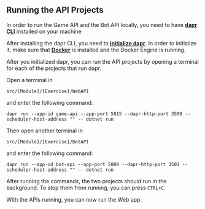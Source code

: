 ## Running the API Projects

In order to run the Game API and the Bot API locally, you need to have **[dapr CLI](https://docs.dapr.io/getting-started/install-dapr-cli/)** installed on your machine

After installing the dapr CLI, you need to **[initialize dapr](https://docs.dapr.io/getting-started/install-dapr-selfhost/)**. In order to initialize it, make sure that **[Docker](https://www.docker.com/products/docker-desktop/)** is installed and the Docker Engine is running.

After you initialized dapr, you can run the API projects by opening a terminal for each of the projects that run dapr.

Open a terminal in 

`src/[Module]/[Exercise]/WebAPI`

and enter the following command:

`dapr run --app-id game-api --app-port 5015 --dapr-http-port 3500 --scheduler-host-address "" -- dotnet run`

Then open another terminal in 

`src/[Module]/[Exercise]/BotAPI`

and enter the following command:


`dapr run --app-id bot-api --app-port 5080 --dapr-http-port 3501 --scheduler-host-address "" -- dotnet run`

After running the commands, the two projects should run in the background. To stop them from running, you can press `CTRL+C`.

With the APIs running, you can now run the Web app.